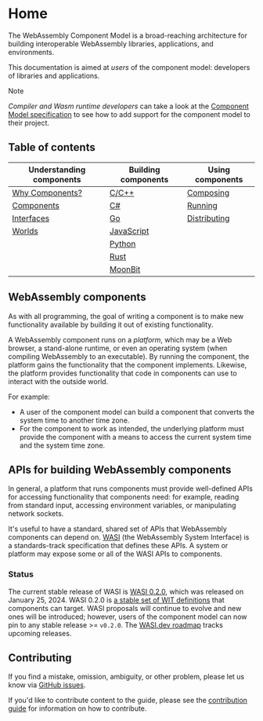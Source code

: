 # Home

The WebAssembly Component Model is a broad-reaching architecture for building interoperable WebAssembly libraries, applications, and environments.

This documentation is aimed at _users_ of the component model: developers of libraries and applications.

> [!NOTE]
>
> _Compiler and Wasm runtime developers_ can take a look at the [Component Model specification](https://github.com/WebAssembly/component-model) to
> see how to add support for the component model to their project.

## Table of contents

| Understanding components | Building components  | Using components  |
|--------------------------|----------------------|-------------------|
| [Why Components?]        | [C/C++]              | [Composing]       |
| [Components]             | [C#]                 | [Running]         |
| [Interfaces]             | [Go]                 | [Distributing]    |
| [Worlds]                 | [JavaScript]         |                   |
|                          | [Python]             |                   |
|                          | [Rust]               |                   |
|                          | [MoonBit]               |                   |

[Why Components?]: ./design/why-component-model.md
[Components]: ./design/components.md
[Interfaces]: ./design/interfaces.md
[Worlds]: ./design/worlds.md

[C/C++]: ./language-support/c.md
[C#]: ./language-support/csharp.md
[Go]: ./language-support/go.md
[JavaScript]: ./language-support/javascript.md
[Python]: ./language-support/python.md
[Rust]: ./language-support/rust.md
[MoonBit]: ./language-support/moonbit.md

[Composing]: ./composing-and-distributing/composing.md
[Running]: ./running-components.md
[Distributing]: ./composing-and-distributing/distributing.md


## WebAssembly components

As with all programming, the goal of writing a component
is to make new functionality available
by building it out of existing functionality.

A WebAssembly component runs on a _platform_,
which may be a Web browser,
a stand-alone runtime,
or even an operating system (when compiling WebAssembly to an executable).
By running the component, the platform gains the functionality
that the component implements.
Likewise, the platform provides functionality
that code in components can use to interact
with the outside world.

For example:

- A user of the component model can build a component
  that converts the system time to another time zone.
- For the component to work as intended, the underlying platform
  must provide the component with a means to access
  the current system time and the system time zone.

## APIs for building WebAssembly components

In general, a platform that runs components
must provide well-defined APIs for accessing functionality
that components need:
for example, reading from standard input,
accessing environment variables,
or manipulating network sockets.

It's useful to have a standard, shared set of APIs
that WebAssembly components can depend on.
[WASI](https://wasi.dev/) (the WebAssembly System Interface) is a standards-track specification
that defines these APIs.
A system or platform may expose some or all of the WASI APIs to components.

### Status

The current stable release of WASI is [WASI 0.2.0](https://github.com/WebAssembly/WASI/pull/577),
which was released on January 25, 2024.
WASI 0.2.0 is [a stable set of WIT definitions](https://github.com/WebAssembly/WASI/tree/main/wasip2)
that components can target.
WASI proposals will continue to evolve and new ones will be introduced;
however, users of the component model can now pin to any stable release >= `v0.2.0`.
The [WASI.dev roadmap](https://wasi.dev/roadmap) tracks upcoming releases.

## Contributing

If you find a mistake, omission, ambiguity, or other problem, please let us know via [GitHub issues](https://github.com/bytecodealliance/component-docs/issues).

If you'd like to contribute content to the guide, please see the [contribution guide](https://github.com/bytecodealliance/component-docs/blob/main/CONTRIBUTING.md) for information on how to contribute.

[!NOTE]: #
